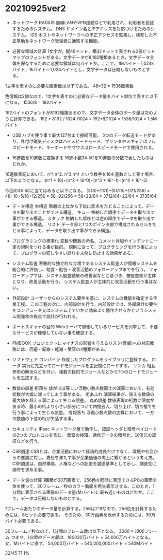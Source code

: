 # 20210925ver2

- ネットワーク
RADIUS
無線LANやVPN接続などで利用され、利用者を認証するためのシステム。
DNS
ドメイン名とIPアドレスを対応づけるためのシステム。
IDS
ホストやネットワークへの不正アクセスを監視し、検知した不正挙動をネットワーク管理者に通知する機能。

- 必要な領域の計算
1文字が，縦48ドット，横32ドットで表される2値ビットマップのフォントがある。文字データが8,192種類あるとき，文字データ全体を保存するために必要な領域は何バイトか。ここで，1Mバイト＝1,024kバイト，1kバイト＝1,024バイトとし，文字データは圧縮しないものとする。

1文字を表すのに必要な画素数は以下である。
48*32 = 1536画素数

色情報は2値なので、1文字を表すのに必要なデータ量をバイト単位で表すと以下になる。
1536/8 = 192バイト

192バイトのフォントが8192種類あるので、文字データ全体のデータ量は次のように計算できる。
192 * 8192 / 1024 /1024 = 192*8/1024 = 1536/1024 = 1.5Mバイト

- USB
ハブを使う事で最大127台まで接続可能。
3つのデータ転送モードがあり、外付け磁気ディスクはハイスピードモード、プリンタやスキャナはフルスピードモード、キーボードやマウスはロースピードモードで使用される。

- 16進数を10進数に変換する
16進小数3A.5Cを10進数の分数で表したものはどれか。

16進数表記において、n^1 n^2. n^3 n^4 という数字を16を基数として表す場合、以下のようになる。
(n^1 * 16)+(n^2 * 16^0)+(n^3 * 16^-1)+(n^4 * 16^-2)

今回の3A.5Cに当てはめると以下になる。
(3*16)+(10*1)+(5*1/16)+(12*1/256)
= 48+10+5/16+12/256
= 58+92/256
= 58+23/64
= 3712/64+23/64
= 3735/64

- データ構造
木構造
階層の上位から下位に節点をたどることによって、データを取り出すことができる構造。
キュー
格納した順序でデータを取り出す事ができる構造。
スタック
格納した順序とは逆の順序でデータを取り出す事ができる構造。
リスト
データ部と1つのポインタ部で構成されるセルをたどる事によって、データを取り出す事ができる構造。

- プログラミングの標準化
変数や関数の命名、コメント付加やインデントに一定の規則をつける事が目的。
規則に従って、プログラミングを行う事によって、プログラマの犯しやすい誤りを未然に防止する効果がある。

- システム監査
客観的な独立的な立場であるシステム監査人が情報システムを総合的に評価し、助言・勧告・改善活動のフォローアップまでを行う。
フォローアップでは、システム監査結果の改善案などに基づき、被監査側が主体となり、改善活動を行う。
システム監査人が主体的に改善活動を行う事はない。

- 外部設計
ユーザーからのシステム要件を基に、システムの機能を確定する作業工程。
この工程の次に、内部設計を行う。内部設計では、外部設計の要件をコンピュータ又はシステム上でいかに効率よく動作させるかというシステム開発側の視点で設計が行われる。

- ポートスキャナの目的
Webサーバで稼働しているサービスを列挙して、不要なサービスが稼働していない事を確認する。

- PMBOOK
プロジェクトにマイナスの影響を与えるリスク(脅威)への対応戦略には、回避・転嫁・軽減・受容の4種類がある。

- ソフトウェア
コンパイラ
作成したプログラムをライブラリに登録する。
ローダ
実行に先立ってロードモジュールを主記憶にロードする。
リンカ
相互参照の解決などを行い、複数の目的モジュールなどから1つのロードモジュールを生成する。

- 数値の誤差
桁落ち
値がほぼ等しい浮動小数点数同士の減算において、有効桁数が大幅に減ってしまう事がある。
桁あふれ
演算結果が、扱える数値の最大値を超える事によって生じる誤差。
丸め誤差
数値表現の桁数に限度がある時、最小の桁より小さい部分について四捨五入、切り上げ、切り捨てを行う事によって生じる誤差。
情報落ち
浮動小数点数の加算において、一方の数値の下位の桁が欠落する事。

- セキュリティ
IPsec
ネットワーク層で動作し、認証ヘッダと暗号ペイロードの2つのプロトコルを含む。
改竄の検知、通信データの暗号化、送信元の認証などを行う。

- CSR調達
CSRとは、企業活動において経済的成長だけでなく、環境や社会からの要請に対し、責任を果たす事が企業価値の向上に繋がるという考え方。
CSR調達は、自然環境、人権などへの配慮を調達基準として示し、調達先に順守を求める事。

- データ量の計算
1画面が30万画素で，256色を同時に表示できるPCの画面全体を使って，30フレーム／秒のカラー動画を再生表示させる。このとき，1分間に表示される画像のデータ量(Mバイト)に最も近いものはどれか。ここで，データは圧縮しないものとする。

1フレームあたりのデータ量を計算する。256は2^8なので、256色を計算するためには、8ビット必要である。
そのため、30万画素を表示するためには、30万バイト必要である。

30フレーム／秒なので、1分間のフレーム数は以下となる。
30*60 = 1800フレーム
つまり、1分間のデータ量は、1800*30万バイト = 54,000万バイトとなる。
又、Mバイトに直す。
54,000万バイト = 540,000,000バイト = 540Mバイト

32/45 71.1%
